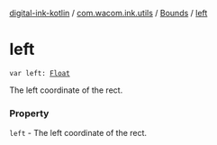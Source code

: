 [digital-ink-kotlin](../../index.md) / [com.wacom.ink.utils](../index.md) / [Bounds](index.md) / [left](./left.md)

# left

`var left: `[`Float`](https://kotlinlang.org/api/latest/jvm/stdlib/kotlin/-float/index.html)

The left coordinate of the rect.

### Property

`left` - The left coordinate of the rect.